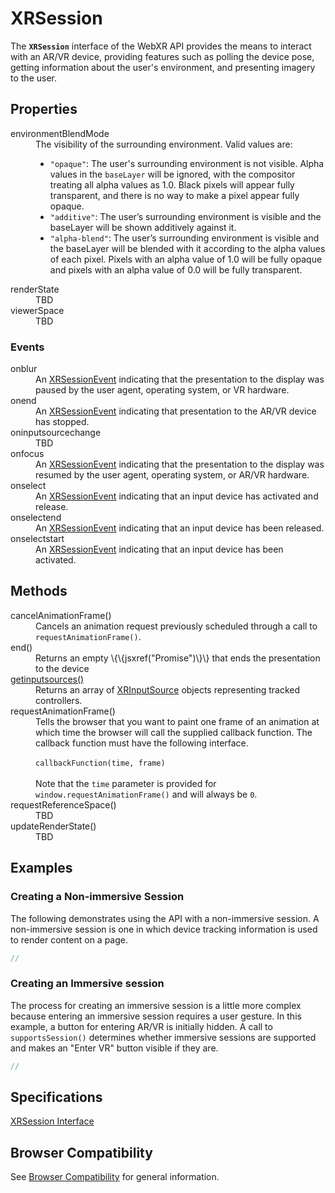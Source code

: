# XRSession

The **`XRSession`** interface of the WebXR API provides the means to interact with an AR/VR device, providing features such as polling the device pose, getting information about the user's environment, and presenting imagery to the user.

## Properties

<dl>
  <dt>environmentBlendMode</dt>
  <dd>The visibility of the surrounding environment. Valid values are:
  <ul>
  <li><code>"opaque"</code>: The user's surrounding environment is not visible. Alpha values in the <code>baseLayer</code> will be ignored, with the compositor treating all alpha values as 1.0. Black pixels will appear fully transparent, and there is no way to make a pixel appear fully opaque.</li>
  <li><code>"additive"</code>: The user’s surrounding environment is visible and the baseLayer will be shown additively against it.</li>
  <li><code>"alpha-blend"</code>: The user’s surrounding environment is visible and the baseLayer will be blended with it according to the alpha values of each pixel. Pixels with an alpha value of 1.0 will be fully opaque and pixels with an alpha value of 0.0 will be fully transparent.</li>
  </ul>
  </dd>

  <dt>renderState</dt>
  <dd>TBD</dd>

  <dt>viewerSpace</dt>
  <dd>TBD</dd>
</dl>

### Events

<dl>
  <dt>onblur</dt>
  <dd>An <a href="xrsessionevent">XRSessionEvent</a> indicating that the presentation to the display was paused by the user agent, operating system, or VR hardware.</dd>

  <dt>onend</dt>
  <dd>An <a href="xrsessionevent">XRSessionEvent</a> indicating that presentation to the AR/VR device has stopped.</dd>

  <dt>oninputsourcechange</dt>
  <dd>TBD</dd>

  <dt>onfocus</dt>
  <dd>An <a href="xrsessionevent">XRSessionEvent</a> indicating that the presentation to the display was resumed by the user agent, operating system, or AR/VR hardware.</dd>

  <dt>onselect</dt>
  <dd>An <a href="xrsessionevent">XRSessionEvent</a> indicating that an input device has activated and release.</dd>

  <dt>onselectend</dt>
  <dd>An <a href="xrsessionevent">XRSessionEvent</a> indicating that an input device has been released.</dd>

  <dt>onselectstart</dt>
  <dd>An <a href="xrsessionevent">XRSessionEvent</a> indicating that an input device has been activated.</dd>
</dl>

## Methods

<dl>
  <dt>cancelAnimationFrame()</dt>
  <dd>Cancels an animation request previously scheduled through a call to <code>requestAnimationFrame()</code>.</dd>

  <dt>end()</dt>
  <dd>Returns an empty \{\{jsxref("Promise")\}\} that ends the presentation to the device</dd>

  <dt><a href="getinputsources">getinputsources()</a></dt>
  <dd>Returns an array of <a href="xrinputsource">XRInputSource</a> objects representing tracked controllers.</dd>

  <dt>requestAnimationFrame()</dt>
  <dd>Tells the browser that you want to paint one frame of an animation at which time the browser will call the supplied callback function. The callback function must have the following interface.<br/><br/>
  <code>callbackFunction(time, frame)</code><br/><br/>
  Note that the <code>time</code> parameter is provided for <code>window.requestAnimationFrame()</code> and will always be <code>0</code>.
  </dd>

  <dt>requestReferenceSpace()</dt>
  <dd>TBD</dd>

  <dt>updateRenderState()</dt>
  <dd>TBD</dd>
</dl>

## Examples

### Creating a Non-immersive Session

The following demonstrates using the API with a non-immersive session. A non-immersive session is one in which device tracking information is used to render content on a page.

```javascript
//
```

### Creating an Immersive session

The process for creating an immersive session is a little more complex because entering an immersive session requires a user gesture. In this example, a button for entering AR/VR is initially hidden. A call to `supportsSession()` determines whether immersive sessions are supported and makes an "Enter VR" button visible if they are.

```javascript
//
```

## Specifications

[XRSession Interface](https://www.w3.org/TR/webxr/#xrsession-interface)

## Browser Compatibility

See [Browser Compatibility](compatibility) for general information.
